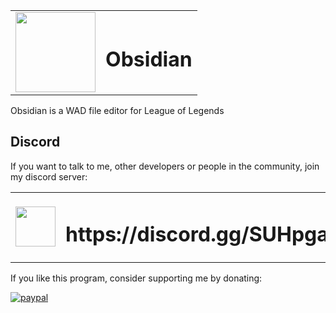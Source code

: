 <table>
  <tbody>
    <tr>
      <td><img width=128 height=128 src="https://i.imgur.com/mRQhyZR.png"></td>
      <td><h1>Obsidian</h1></td>
    </tr>
  </tbody>
</table>

Obsidian is a WAD file editor for League of Legends


## Discord
If you want to talk to me, other developers or people in the community, join my discord server:

<table>
  <tbody>
    <tr>
      <td><img width=64 height=64 src="https://cdn.worldvectorlogo.com/logos/discord.svg"></td>
      <td><h1>https://discord.gg/SUHpgaF</h1></td>
    </tr>
  </tbody>
</table> 

If you like this program, consider supporting me by donating:

[![paypal](https://www.paypalobjects.com/en_US/i/btn/btn_donate_LG.gif)](https://www.paypal.com/cgi-bin/webscr?cmd=_s-xclick&hosted_button_id=SSQD35B9ZJZXJ)
